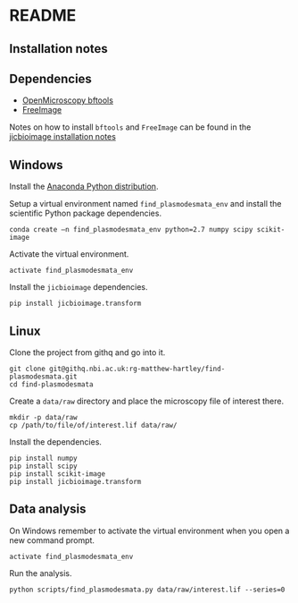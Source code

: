 # README

## Installation notes

## Dependencies

- [OpenMicroscopy bftools](http://www.openmicroscopy.org/site/support/bio-formats5.1/users/comlinetools/)
- [FreeImage](http://freeimage.sourceforge.net/download.html)

Notes on how to install ``bftools`` and ``FreeImage`` can be found in the
[jicbioimage installation notes](http://jicbioimage.readthedocs.org/en/latest/installation_notes.html)

## Windows

Install the [Anaconda Python distribution](http://continuum.io/downloads).

Setup a virtual environment named ``find_plasmodesmata_env`` and install the
scientific Python package dependencies.

```
conda create –n find_plasmodesmata_env python=2.7 numpy scipy scikit-image
```

Activate the virtual environment.

```
activate find_plasmodesmata_env
```

Install the ``jicbioimage`` dependencies.

```
pip install jicbioimage.transform
```


## Linux

Clone the project from githq and go into it.

```
git clone git@githq.nbi.ac.uk:rg-matthew-hartley/find-plasmodesmata.git
cd find-plasmodesmata
```

Create a ``data/raw`` directory and place the microscopy file of interest
there.

```
mkdir -p data/raw
cp /path/to/file/of/interest.lif data/raw/
```

Install the dependencies.

```
pip install numpy
pip install scipy
pip install scikit-image
pip install jicbioimage.transform
```

## Data analysis

On Windows remember to activate the virtual environment when you open a new
command prompt.

```
activate find_plasmodesmata_env
```

Run the analysis.

```
python scripts/find_plasmodesmata.py data/raw/interest.lif --series=0
```
